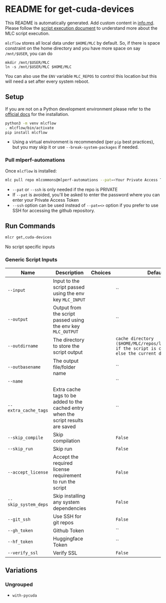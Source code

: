 # README for get-cuda-devices
This README is automatically generated. Add custom content in [info.md](info.md). Please follow the [script execution document](https://docs.mlcommons.org/mlcflow/targets/script/execution-flow/) to understand more about the MLC script execution.

`mlcflow` stores all local data under `$HOME/MLC` by default. So, if there is space constraint on the home directory and you have more space on say `/mnt/$USER`, you can do
```
mkdir /mnt/$USER/MLC
ln -s /mnt/$USER/MLC $HOME/MLC
```
You can also use the `ENV` variable `MLC_REPOS` to control this location but this will need a set after every system reboot.

## Setup

If you are not on a Python development environment please refer to the [official docs](https://docs.mlcommons.org/mlcflow/install/) for the installation.

```bash
python3 -m venv mlcflow
. mlcflow/bin/activate
pip install mlcflow
```

- Using a virtual environment is recommended (per `pip` best practices), but you may skip it or use `--break-system-packages` if needed.

### Pull mlperf-automations

Once `mlcflow` is installed:

```bash
mlc pull repo mlcommons@mlperf-automations --pat=<Your Private Access Token>
```
- `--pat` or `--ssh` is only needed if the repo is PRIVATE
- If `--pat` is avoided, you'll be asked to enter the password where you can enter your Private Access Token
- `--ssh` option can be used instead of `--pat=<>` option if you prefer to use SSH for accessing the github repository.
## Run Commands

```bash
mlcr get,cuda-devices
```

No script specific inputs
### Generic Script Inputs

| Name | Description | Choices | Default |
|------|-------------|---------|------|
| `--input` | Input to the script passed using the env key `MLC_INPUT` |  | `` |
| `--output` | Output from the script passed using the env key `MLC_OUTPUT` |  | `` |
| `--outdirname` | The directory to store the script output |  | `cache directory ($HOME/MLC/repos/local/cache/<>) if the script is cacheable or else the current directory` |
| `--outbasename` | The output file/folder name |  | `` |
| `--name` |  |  | `` |
| `--extra_cache_tags` | Extra cache tags to be added to the cached entry when the script results are saved |  | `` |
| `--skip_compile` | Skip compilation |  | `False` |
| `--skip_run` | Skip run |  | `False` |
| `--accept_license` | Accept the required license requirement to run the script |  | `False` |
| `--skip_system_deps` | Skip installing any system dependencies |  | `False` |
| `--git_ssh` | Use SSH for git repos |  | `False` |
| `--gh_token` | Github Token |  | `` |
| `--hf_token` | Huggingface Token |  | `` |
| `--verify_ssl` | Verify SSL |  | `False` |
## Variations

### Ungrouped

- `with-pycuda`
